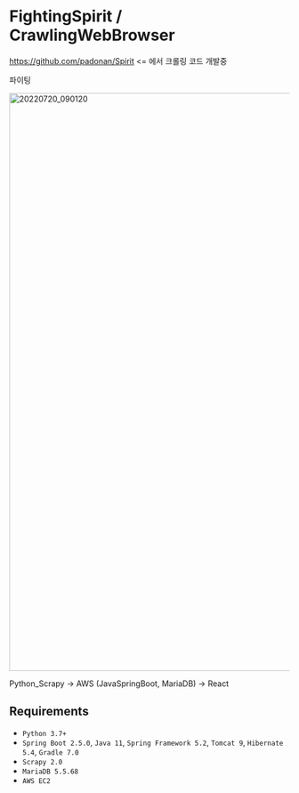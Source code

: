 # FightingSpirit / CrawlingWebBrowser


https://github.com/padonan/Spirit <= 에서 크롤링 코드 개발중


파이팅



<img width="1039" alt="20220720_090120" src="https://user-images.githubusercontent.com/98295182/179867963-1e616a51-7597-4d49-94e6-73542297b493.png">


Python_Scrapy -> AWS (JavaSpringBoot, MariaDB) -> React 





Requirements
------------

* ```Python 3.7+```
* ```Spring Boot 2.5.0```,
```Java 11```,
```Spring Framework 5.2```,
```Tomcat 9```, ```Hibernate 5.4```,
```Gradle 7.0```
* ```Scrapy 2.0```
* ```MariaDB 5.5.68```
* ```AWS EC2```

